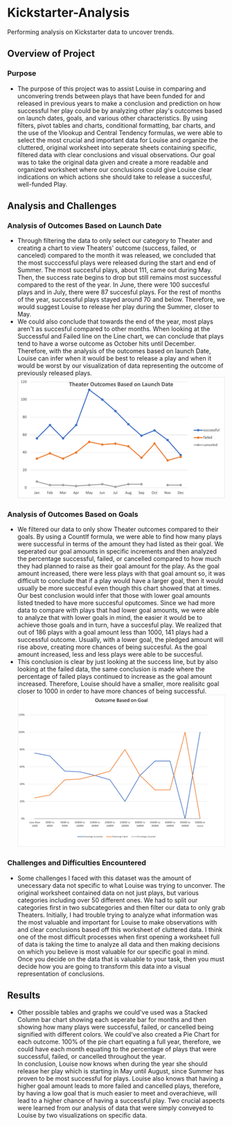 # Kickstarter-Analysis
Performing analysis on Kickstarter data to uncover trends.
## Overview of Project
### Purpose
- The purpose of this project was to assist Louise in comparing and unconvering trends between plays that have been funded for and released in previous years to make a conclusion and prediction on how successful her play could be by analyzing other play's outcomes based on launch dates, goals, and various other characteristics.  By using filters, pivot tables and charts, conditional formatting, bar charts, and the use of the Vlookup and Central Tendency formulas, we were able to select the most crucial and important data for Louise and organize the cluttered, original worksheet into seperate sheets containing specific, filtered data with clear conclusions and visual observations.  Our goal was to take the original data given and create a more readable and organized worksheet where our conclusions could give Louise clear indications on which actions she should take to release a succesful, well-funded Play.  
## Analysis and Challenges
### Analysis of Outcomes Based on Launch Date
- Through filtering the data to only select our category to Theater and creating a chart to view Theaters' outcome (success, failed, or canceled) compared to the month it was released, we concluded that the most succcessful plays were released during the start and end of Summer.  The most succesful plays, about 111, came out during May.  Then, the success rate begins to drop but still remains most successful compared to the rest of the year.  In June, there were 100 succesful plays and in July, there were 87 succesful plays.  For the rest of months of the year, successful plays stayed around 70 and below.  Therefore, we would suggest Louise to release her play during the Summer, closer to May.
- We could also conclude that towards the end of the year, most plays aren't as succesful compared to other months.  When looking at the Successful and Failed line on the Line chart, we can conclude that plays tend to have a worse outcome as October hits until December.  Therefore, with the analysis of the outcomes based on launch Date, Louise can infer when it would be best to release a play and when it would be worst by our visualization of data representing the outcome of previously released plays.
![alt text](https://github.com/nataliabench/kickstarter-analysis/blob/main/Resources/Theater_Outcomes_vs_Launch.png)
### Analysis of Outcomes Based on Goals
- We filtered our data to only show Theater outcomes compared to their goals.  By using a CountIf formula, we were able to find how many plays were successful in terms of the amount they had listed as their goal.  We seperated our goal amounts in specific increments and then analyzed the percentage successful, failed, or cancelled compared to how much they had planned to raise as their goal amount for the play.  As the goal amount increased, there were less plays with that goal amount so, it was difficult to conclude that if a play would have a larger goal, then it would usually be more succesful even though this chart showed that at times.  Our best conclusion would infer that those with lower goal amounts listed tneded to have more succesful oputcomes.  Since we had more data to compare with plays that had lower goal amounts, we were able to analyze that with lower goals in mind, the easier it would be to achieve those goals and in turn, have a succesful play. We realized that out of 186 plays with a goal amount less than 1000, 141 plays had a successful outcome. Usually, with a lower goal, the pledged amount will rise above, creating more chances of being succesful.  As the goal amount increased, less and less plays were able to be succesful.  
- This conclusion is clear by just looking at the success line, but by also looking at the failed data, the same conclusion is made where the percentage of failed plays continued to increase as the goal amount increased.  Therefore, Louise should have a smaller, more realisitc goal closer to 1000 in order to have more chances of being successful.  
![alt text](https://github.com/nataliabench/kickstarter-analysis/blob/main/Resources/Outcomes_vs_Goals.png)
### Challenges and Difficulties Encountered
- Some challenges I faced with this dataset was the amount of unecessary data not specific to what Louise was trying to unconver.  The original worksheet contained data on not just plays, but various categories including over 50 different ones.  We had to split our categories first in two subcategories and then filter our data to only grab Theaters.  Initially, I had trouble trying to analyze what information was the most valuable and important for Louise to make observations with and clear conclusions based off this worksheet of cluttered data.  I think one of the most difficult processes when first opening a worksheet full of data is taking the time to analyze all data and then making decisions on which you believe is most valuable for our specific goal in mind.  Once you decide on the data that is valuable to your task, then you must decide how you are going to transform this data into a visual representation of conclusions. 
## Results
- Other possible tables and graphs we could've used was a Stacked Column bar chart showing each seperate bar for months and then showing how many plays were successful, failed, or cancelled being signified with different colors.   We could've also created a Pie Chart for each outcome.  100% of the pie chart equating a full year, therefore, we could have each month equating to the percentage of plays that were successful, failed, or cancelled throughout the year.  
In conclusion, Louise now knows when during the year she should release her play which is starting in May until August, since Summer has proven to be most successful for plays.  Louise also knows that having a higher goal amount leads to more failed and cancelled plays, therefore, by having a low goal that is much easier to meet and overachieve, will lead to a higher chance of having a successful play.  Two crucial aspects were learned from our analysis of data that were simply conveyed to Louise by two visualizations on specific data.  

